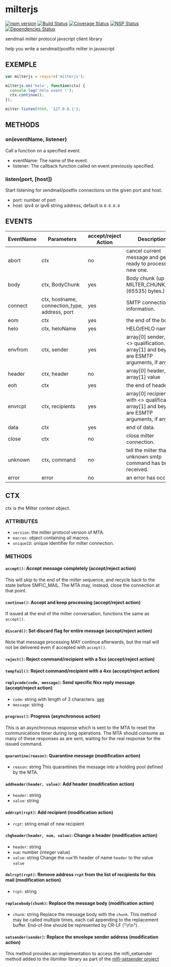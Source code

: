 # milterjs

[![npm version](https://badge.fury.io/js/milterjs.svg)](https://www.npmjs.com/milterjs)
[![Build Status](https://travis-ci.org/Atlantis-Software/milterjs.svg?branch=master)](https://travis-ci.org/Atlantis-Software/milterjs)
[![Coverage Status](https://coveralls.io/repos/github/Atlantis-Software/milterjs/badge.svg?branch=master)](https://coveralls.io/github/Atlantis-Software/milterjs?branch=master)
[![NSP Status](https://nodesecurity.io/orgs/atlantis/projects/513e7252-f706-4b97-992c-3328b4559391/badge)](https://nodesecurity.io/orgs/atlantis/projects/513e7252-f706-4b97-992c-3328b4559391)
[![Dependencies Status](https://david-dm.org/Atlantis-Software/milterjs.svg)](https://david-dm.org/Atlantis-Software/milterjs)

sendmail milter protocol javscript client library

help you write a sendmail/postfix milter in javascript

## EXEMPLE
```javascript
var milterjs = require('milterjs');

milterjs.on('helo', function(ctx) {
  console.log('helo event !');
  ctx.continue();
});

milter.listen(9568, '127.0.0.1');
```

## METHODS
### on(eventName, listener)
Call a function on a specified event.

* eventName: The name of the event.
* listener: The callback function called on event previously specified.
### listen(port, [host])
Start listening for sendmail/postfix connections on the given port and host.

* port: number of port
* host: ipv4 or ipv6 string address, default is `0.0.0.0`

## EVENTS
| EventName | Parameters | accept/reject Action | Description |
| --------- | ---------- | -------------------- | ----------- |
| abort | ctx | no | cancel current message and get ready to process a new one. |
| body | ctx, BodyChunk | yes | Body chunk (up to MILTER_CHUNK_SIZE (65535) bytes.)
| connect | ctx, hostname, connection_type, address, port | yes | SMTP connection information. |
| eom | ctx | yes | the end of the body. |
| helo | ctx, heloName | yes | HELO/EHLO name |
| envfrom | ctx, sender | yes | array[0] sender, with <> qualification. array[1] and beyond are ESMTP arguments, if any. |
| header | ctx, header | no | array[0] header, array[1] value |
| eoh | ctx | yes | the end of headers. |
| envrcpt | ctx, recipients | yes | array[0] recipient, with <> qualification. array[1] and beyond are ESMTP arguments, if any. |
| data | ctx | yes | end of data. |
| close | ctx | no | close milter connection. |
| unknown | ctx, command | no | tell the milter that an unknown smtp command has been received. |
| error | error | no | an error has occur. |

## CTX
ctx is the Milter context object.
### ATTRIBUTES
* `version`: the milter protocol version of MTA.
* `macros`: object containing all macros.
* `uniqueID`: unique identifier for milter connection.
### METHODS
#### `accept()`: Accept message completely (accept/reject action)
This will skip to the end of the milter sequence, and recycle back to
the state before SMFIC_MAIL.  The MTA may, instead, close the connection
at that point.
#### `continue()`: Accept and keep processing (accept/reject action)
If issued at the end of the milter conversation, functions the same as `accept()`.
#### `discard()`: Set discard flag for entire message (accept/reject action)
Note that message processing MAY continue afterwards, but the mail will
not be delivered even if accepted with `accept()`.
#### `reject()`: Reject command/recipient with a 5xx (accept/reject action)
#### `tempfail()`: Reject command/recipient with a 4xx (accept/reject action)
#### `replycode(code, message)`: Send specific Nxx reply message (accept/reject action)
  * `code`: string with length of 3 characters. [see](https://tools.ietf.org/html/rfc5321#page-48)
  * `message`: string
#### `progress()`: Progress (asynchronous action)
This is an asynchronous response which is sent to the MTA to reset the
communications timer during long operations.  The MTA should consume
as many of these responses as are sent, waiting for the real response
for the issued command.
#### `quarantine(reason)`: Quarantine message (modification action)
  * `reason`: string
This quarantines the message into a holding pool defined by the MTA.
#### `addheader(header, value)`: Add header (modification action)
  * `header`: string
  * `value`: string
#### `addrcpt(rcpt)`: Add recipient (modification action)
  * `rcpt`: string email of new recipient
#### `chgheader(header, num, value)`: Change a header (modification action)
  * `header`: string
  * `num`: number (integer value)
  * `value`: string
Change the `num`'th header of name `header` to the value `value`
#### `delrcpt(rcpt)`: Remove address `rcpt` from the list of recipients for this mail (modification action)
  * `rcpt`: string
#### `replacebody(chunk)`: Replace the message body (modification action)
  * `chunk`: string
Replace the message body with the `chunk`. This method may be called multiple times, each call appending to the replacement buffer.
End-of-line should be represented by CR-LF ("\r\n").
#### `setsender(sender)`: Replace the envelope sender address (modification action)
This method provides an implementation to access the mlfi_setsender method added to the libmilter library as part of the [mlfi-setsender project](http://www.sourceforge.net/projects/mlfi-setsender)
